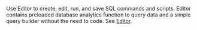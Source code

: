 Use Editor to create, edit, run, and save SQL commands and scripts. Editor contains preloaded database analytics function to query data and a simple query builder without the need to code. See [Editor](xbg1640280430669.md).

